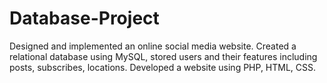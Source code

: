 # Database-Project
Designed and implemented an online social media website.
Created a relational database using MySQL, stored users and their features including posts, subscribes, locations. Developed a website using PHP, HTML, CSS.
